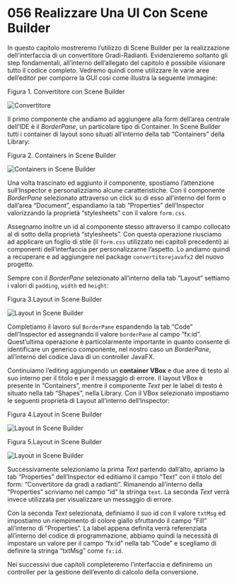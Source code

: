# 056 Realizzare Una UI Con Scene Builder

In questo capitolo mostreremo l’utilizzo di Scene Builder per la realizzazione dell’interfaccia di un convertitore Gradi-Radianti. Evidenzieremo soltanto gli step fondamentali, all’interno dell’allegato del capitolo è possibile visionare tutto il codice completo. Vedremo quindi come utilizzare le varie aree dell’editor per comporre la GUI cosi come illustra la seguente immagine:

Figura 1. Convertitore con Scene Builder

![Convertitore](http://www.html.it/wp-content/uploads/2017/05/SceneBuilderGR1.png)

Il primo componente che andiamo ad aggiungere alla form dell’area centrale dell’IDE è il _BorderPane_, un particolare tipo di Container. In Scene Builder tutti i container di layout sono situati all’interno della tab “Containers” della Library:

Figura 2. Containers in Scene Builder

![Containers in Scene Builder](http://www.html.it/wp-content/uploads/2017/05/SceneBuilderGR2.png)

Una volta trascinato ed aggiunto il componente, spostiamo l’attenzione sull’Inspector e personalizziamo alcune caratteristiche. Con il componente _BorderPane_ selezionato attraverso un click su di esso all’interno del form o dall’area “Document”, espandiamo la tab “Properties” dell’Inspector valorizzando la proprietà “stylesheets” con il valore `form.css`.

Assegnamo inoltre un id al componente stesso attraverso il campo collocato al di sotto della proprietà “stylesheets”. Con questa operazione riusciamo ad applicare un foglio di stile \(il `form.css` utilizzato nei capitoli precedenti\) ai componenti dell’interfaccia per personalizzarne l’aspetto. Lo andiamo quindi a recuperare e ad aggiungere nel package `convertitorejavafx2` del nuovo progetto.

Sempre con il _BorderPane_ selezionato all’interno della tab “Layout” settiamo i valori di `padding`, `width` ed `height`:

Figura 3.Layout in Scene Builder

![Layout in Scene Builder](http://www.html.it/wp-content/uploads/2017/05/SceneBuilderGR3.png)

Completiamo il lavoro sul `BorderPane` espandendo la tab “Code” dell’Inspector ed assegnando il valore `borderPane` al campo “fx:id”. Quest’ultima operazione è particolarmente importante in quanto consente di identificare un generico componente, nel nostro caso un _BorderPane_, all’interno del codice Java di un controller JavaFX.

Continuiamo l’editing aggiungendo un **container VBox** e due aree di testo al suo interno per il titolo e per il messaggio di errore. Il layout VBox è presente in “Containers”, mentre il componente _Text_ per le label di testo è situato nella tab “Shapes”, nella Library. Con il VBox selezionato impostiamo le seguenti proprietà di Layout all’interno dell’Inspector:

Figura 4.Layout in Scene Builder

![Layout in Scene Builder](http://www.html.it/wp-content/uploads/2017/05/SceneBuilderGR4.png)

Figura 5.Layout in Scene Builder

![Layout in Scene Builder](http://www.html.it/wp-content/uploads/2017/05/SceneBuilderGR5.png)

Successivamente selezioniamo la prima _Text_ partendo dall’alto, apriamo la tab “Properties” dell’Inspector ed editiamo il campo “Text” con il titolo del form: “Convertitore da gradi a radianti”. Rimanendo all’interno della “Properties” scriviamo nel campo “id” la stringa `text`. La seconda _Text_ verrà invece utilizzata per visualizzare un messaggio di errore.

Con la seconda _Text_ selezionata, definiamo il suo id con il valore `txtMsg` ed impostiamo un riempimento di colore giallo sfruttando il campo “Fill” all’interno di “Properties”. La label appena definita verrà referenziata all’interno del codice di programmazione, abbiamo quindi la necessità di impostare un valore per il campo “fx:id” nella tab “Code” e scegliamo di definire la stringa “txtMsg” come `fx:id`.

Nei successivi due capitoli completeremo l’interfaccia e definiremo un controller per la gestione dell’evento di calcolo della conversione.


